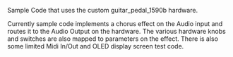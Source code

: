 Sample Code that uses the custom guitar_pedal_1590b hardware. 

Currently sample code implements a chorus effect on the Audio input and routes it to the Audio Output on the hardware.  The various hardware knobs and switches are also mapped to parameters on the effect. There is also some limited Midi In/Out and OLED display screen test code. 